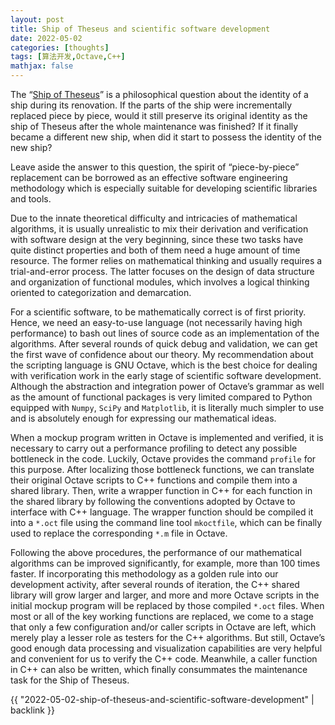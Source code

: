 ```yaml
---
layout: post
title: Ship of Theseus and scientific software development
date: 2022-05-02
categories: [thoughts]
tags: [算法开发,Octave,C++]
mathjax: false
---
```


The “[Ship of Theseus](https://en.wikipedia.org/wiki/Ship_of_Theseus)” is a philosophical question about the identity of a ship during its renovation. If the parts of the ship were incrementally replaced piece by piece, would it still preserve its original identity as the ship of Theseus after the whole maintenance was finished? If it finally became a different new ship, when did it start to possess the identity of the new ship?

Leave aside the answer to this question, the spirit of “piece-by-piece” replacement can be borrowed as an effective software engineering methodology which is especially suitable for developing scientific libraries and tools.

Due to the innate theoretical difficulty and intricacies of mathematical algorithms, it is usually unrealistic to mix their derivation and verification with software design at the very beginning, since these two tasks have quite distinct properties and both of them need a huge amount of time resource. The former relies on mathematical thinking and usually requires a trial-and-error process. The latter focuses on the design of data structure and organization of functional modules, which involves a logical thinking oriented to categorization and demarcation.

For a scientific software, to be mathematically correct is of first priority. Hence, we need an easy-to-use language (not necessarily having high performance) to bash out lines of source code as an implementation of the algorithms. After several rounds of quick debug and validation, we can get the first wave of confidence about our theory. My recommendation about the scripting language is GNU Octave, which is the best choice for dealing with verification work in the early stage of scientific software development. Although the abstraction and integration power of Octave’s grammar as well as the amount of functional packages is very limited compared to Python equipped with `Numpy`, `SciPy` and `Matplotlib`, it is literally much simpler to use and is absolutely enough for expressing our mathematical ideas.

When a mockup program written in Octave is implemented and verified, it is necessary to carry out a performance profiling to detect any possible bottleneck in the code. Luckily, Octave provides the command `profile` for this purpose. After localizing those bottleneck functions, we can translate their original Octave scripts to C++ functions and compile them into a shared library. Then, write a wrapper function in C++ for each function in the shared library by following the conventions adopted by Octave to interface with C++ language. The wrapper function should be compiled it into a `*.oct` file using the command line tool `mkoctfile`, which can be  finally used to replace the corresponding `*.m` file in Octave.

Following the above procedures, the performance of our mathematical algorithms can be improved significantly, for example, more than 100 times faster. If incorporating this methodology as a golden rule into our development activity, after several rounds of iteration, the C++ shared library will grow larger and larger, and more and more Octave scripts in the initial mockup program will be replaced by those compiled `*.oct` files. When most or all of the key working functions are replaced, we come to a stage that only a few configuration and/or caller scripts in Octave are left, which merely play a lesser role as testers for the C++ algorithms. But still, Octave’s good enough data processing and visualization capabilities are very helpful and convenient for us to verify the C++ code. Meanwhile, a caller function in C++ can also be written, which finally consummates the maintenance task for the Ship of Theseus.

{{ "2022-05-02-ship-of-theseus-and-scientific-software-development" | backlink }}
